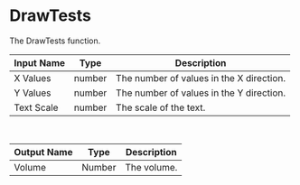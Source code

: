 

# DrawTests

The DrawTests function.

|Input Name|Type|Description|
|---|---|---|
|X Values|number|The number of values in the X direction.|
|Y Values|number|The number of values in the Y direction.|
|Text Scale|number|The scale of the text.|


<br>

|Output Name|Type|Description|
|---|---|---|
|Volume|Number|The volume.|


